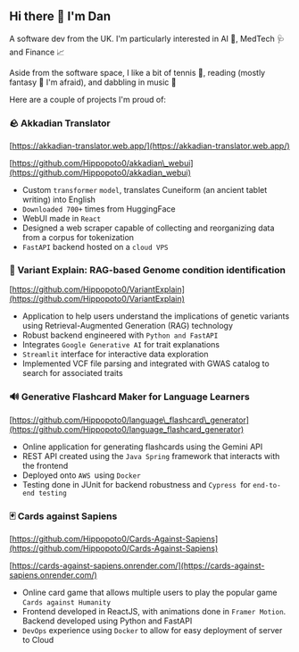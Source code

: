 ## Hi there 👋 I'm Dan

A software dev from the UK. I'm particularly interested in AI 🤖, MedTech 🩺 and Finance 📈

Aside from the software space, I like a bit of tennis 🎾, reading (mostly fantasy 🐲 I'm afraid), and dabbling in music 🎸

Here are a couple of projects I'm proud of:

### 🪨 Akkadian Translator

[https://akkadian-translator.web.app/](https://akkadian-translator.web.app/)

[https://github.com/Hippopoto0/akkadian\_webui](https://github.com/Hippopoto0/akkadian_webui)

* Custom `transformer` `model`, translates Cuneiform (an ancient tablet writing) into English
* `Downloaded 700+` times from HuggingFace
* WebUI made in `React`
* Designed a web scraper capable of collecting and reorganizing data from a corpus for tokenization
* `FastAPI` backend hosted on a `cloud VPS`

### 🧬 Variant Explain: RAG-based Genome condition identification

[https://github.com/Hippopoto0/VariantExplain](https://github.com/Hippopoto0/VariantExplain)

* Application to help users understand the implications of genetic variants using Retrieval-Augmented Generation (RAG) technology
* Robust backend engineered with `Python and FastAPI`
* Integrates `Google Generative AI` for trait explanations
* `Streamlit` interface for interactive data exploration
* Implemented VCF file parsing and integrated with GWAS catalog to search for associated traits

### 🔊 Generative Flashcard Maker for Language Learners

[https://github.com/Hippopoto0/language\_flashcard\_generator](https://github.com/Hippopoto0/language_flashcard_generator)

* Online application for generating flashcards using the Gemini API
* REST API created using the `Java Spring` framework that interacts with the frontend
* Deployed onto `AWS `using `Docker`
* Testing done in JUnit for backend robustness and `Cypress `for `end-to-end testing`

### 🃏 Cards against Sapiens

[https://github.com/Hippopoto0/Cards-Against-Sapiens](https://github.com/Hippopoto0/Cards-Against-Sapiens)

[https://cards-against-sapiens.onrender.com/](https://cards-against-sapiens.onrender.com/)

* Online card game that allows multiple users to play the popular game `Cards against Humanity`
* Frontend developed in ReactJS, with animations done in `Framer Motion`. Backend developed using Python and FastAPI
* `DevOps` experience using `Docker` to allow for easy deployment of server to Cloud

<!--
**Hippopoto0/Hippopoto0** is a ✨ _special_ ✨ repository because its `README.md` (this file) appears on your GitHub profile.

Here are some ideas to get you started:

- 🔭 I’m currently working on ...
- 🌱 I’m currently learning ...
- 👯 I’m looking to collaborate on ...
- 🤔 I’m looking for help with ...
- 💬 Ask me about ...
- 📫 How to reach me: ...
- 😄 Pronouns: ...
- ⚡ Fun fact: ...
-->
